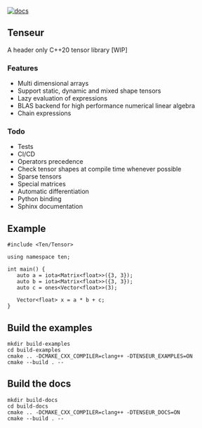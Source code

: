 [![docs](https://readthedocs.org/projects/tenseur/badge/?version=latest)](https://tenseur.readthedocs.io/en/latest/index.html)

## Tenseur
A header only C++20 tensor library [WIP]

### Features
- Multi dimensional arrays
- Support static, dynamic and mixed shape tensors
- Lazy evaluation of expressions
- BLAS backend for high performance numerical linear algebra
- Chain expressions

### Todo
- Tests
- CI/CD
- Operators precedence
- Check tensor shapes at compile time whenever possible
- Sparse tensors
- Special matrices
- Automatic differentiation
- Python binding
- Sphinx documentation

## Example
```
#include <Ten/Tensor>

using namespace ten;

int main() {
   auto a = iota<Matrix<float>>({3, 3});
   auto b = iota<Matrix<float>>({3, 3});
   auto c = ones<Vector<float>>(3);

   Vector<float> x = a * b + c;
}
```

## Build the examples
```
mkdir build-examples
cd build-examples
cmake .. -DCMAKE_CXX_COMPILER=clang++ -DTENSEUR_EXAMPLES=ON
cmake --build . --
```

## Build the docs
```
mkdir build-docs
cd build-docs
cmake .. -DCMAKE_CXX_COMPILER=clang++ -DTENSEUR_DOCS=ON
cmake --build . --
```

